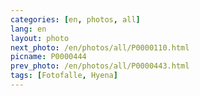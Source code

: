```yaml
---
categories: [en, photos, all]
lang: en
layout: photo
next_photo: /en/photos/all/P0000110.html
picname: P0000444
prev_photo: /en/photos/all/P0000443.html
tags: [Fotofalle, Hyena]
---
```

